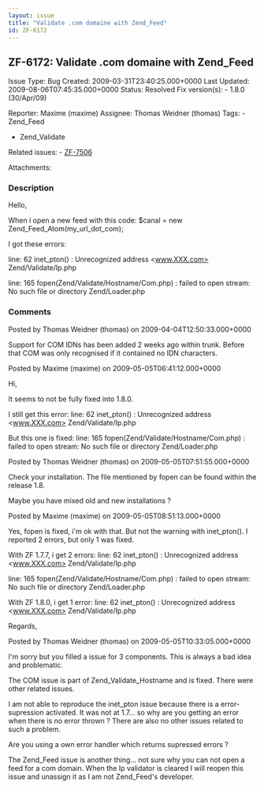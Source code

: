 ```yaml
---
layout: issue
title: "Validate .com domaine with Zend_Feed"
id: ZF-6172
---
```


ZF-6172: Validate .com domaine with Zend\_Feed
----------------------------------------------

 Issue Type: Bug Created: 2009-03-31T23:40:25.000+0000 Last Updated: 2009-08-06T07:45:35.000+0000 Status: Resolved Fix version(s): - 1.8.0 (30/Apr/09)
 
 Reporter:  Maxime (maxime)  Assignee:  Thomas Weidner (thomas)  Tags: - Zend\_Feed
- Zend\_Validate
 
 Related issues: - [ZF-7506](/issues/browse/ZF-7506)
 
 Attachments: 
### Description

Hello,

When i open a new feed with this code: $canal = new Zend\_Feed\_Atom(my\_url\_dot\_com);

I got these errors:

line: 62 inet\_pton() : Unrecognized address <www.XXX.com> Zend/Validate/Ip.php

line: 165 fopen(Zend/Validate/Hostname/Com.php) : failed to open stream: No such file or directory Zend/Loader.php

 

 

### Comments

Posted by Thomas Weidner (thomas) on 2009-04-04T12:50:33.000+0000

Support for COM IDNs has been added 2 weeks ago within trunk. Before that COM was only recognised if it contained no IDN characters.

 

 

Posted by Maxime (maxime) on 2009-05-05T06:41:12.000+0000

Hi,

It seems to not be fully fixed into 1.8.0.

I still get this error: line: 62 inet\_pton() : Unrecognized address <www.XXX.com> Zend/Validate/Ip.php

But this one is fixed: line: 165 fopen(Zend/Validate/Hostname/Com.php) : failed to open stream: No such file or directory Zend/Loader.php

 

 

Posted by Thomas Weidner (thomas) on 2009-05-05T07:51:55.000+0000

Check your installation. The file mentioned by fopen can be found within the release 1.8.

Maybe you have mixed old and new installations ?

 

 

Posted by Maxime (maxime) on 2009-05-05T08:51:13.000+0000

Yes, fopen is fixed, i'm ok with that. But not the warning with inet\_pton(). I reported 2 errors, but only 1 was fixed.

With ZF 1.7.7, i get 2 errors: line: 62 inet\_pton() : Unrecognized address <www.XXX.com> Zend/Validate/Ip.php

line: 165 fopen(Zend/Validate/Hostname/Com.php) : failed to open stream: No such file or directory Zend/Loader.php

With ZF 1.8.0, i get 1 error: line: 62 inet\_pton() : Unrecognized address <www.XXX.com> Zend/Validate/Ip.php

Regards,

 

 

Posted by Thomas Weidner (thomas) on 2009-05-05T10:33:05.000+0000

I'm sorry but you filled a issue for 3 components. This is always a bad idea and problematic.

The COM issue is part of Zend\_Validate\_Hostname and is fixed. There were other related issues.

I am not able to reproduce the inet\_pton issue because there is a error-supression activated. It was not at 1.7... so why are you getting an error when there is no error thrown ? There are also no other issues related to such a problem.

Are you using a own error handler which returns supressed errors ?

The Zend\_Feed issue is another thing... not sure why you can not open a feed for a com domain. When the Ip validator is cleared I will reopen this issue and unassign it as I am not Zend\_Feed's developer.

 

 